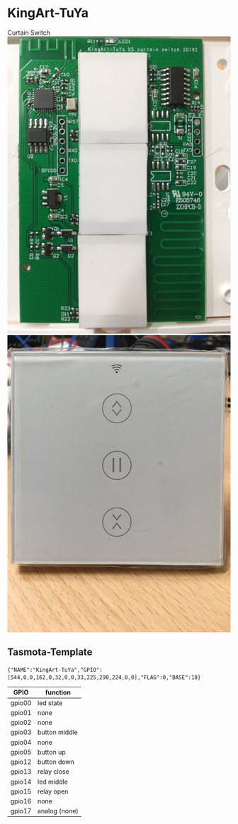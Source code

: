 # KingArt-TuYa
Curtain Switch
![schnitzel](IMG_4749.JPG)
![schnitzel2](IMG_4750.JPG)


## Tasmota-Template
```{"NAME":"KingArt-TuYa","GPIO":[544,0,0,162,0,32,0,0,33,225,290,224,0,0],"FLAG":0,"BASE":18}```

  GPIO | function
-------|------------
gpio00 | led state
gpio01 | none
gpio02 | none
gpio03 | button middle
gpio04 | none
gpio05 | button up
gpio12 | button down
gpio13 | relay close
gpio14 | led middle
gpio15 | relay open
gpio16 | none
gpio17 | analog (none)
